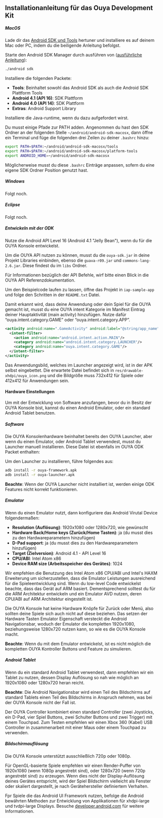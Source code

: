 ## Installationanleitung für das Ouya Development Kit

##### MacOS
Lade dir das [Android SDK und Tools](http://developer.android.com/sdk/index.html) hertuner und installiere es auf deinem Mac oder PC, indem du die beiligende Anleitung befolgst.

Starte den Android SDK Manager durch ausführen von ([ausführliche Anleitung](http://developer.android.com/sdk/installing/adding-packages.html)):
```bash 
./android sdk
```

Installiere die folgenden Packete:

- **Tools**: Beinhaltet sowohl das Android SDK als auch die Android SDK Plattform Tools
- **Android 4.1 (API 16)**: SDK Plattform
- **Android 4.0 (API 14)**: SDK Plattform
- **Extras**: Android Support Library


Installiere die Java-runtime, wenn du dazu aufgefordert wirst.

Du musst einige Pfade zur PATH adden. Angenommen du hast den SDK Ordner an der folgenden Stelle `~/android/android-sdk-macosx`, dann öffne ein Terminal und füge die folgenden drei Zeilen zu deiner `.bashrc` hinzu:

```bash
export PATH=$PATH:~/android/android-sdk-macosx/tools
export PATH=$PATH:~/android/android-sdk-macosx/platform-tools
export ANDROID_HOME=~/android/android-sdk-macosx
```

Möglicherweise musst du diese `.bashrc` Einträge anpassen, sofern du eine eigene SDK Ordner Position genutzt hast. 


##### Windows
Folgt noch.

##### Eclipse
Folgt noch.

##### Entwickeln mit der ODK
Nutze die Android API Level 16 (Android 4.1 "Jelly Bean"), wenn du für die OUYA Konsole entwickelst.

Um die OUYA API nutzen zu können, musst du die `ouya-sdk.jar` in deine Projekt Libraries einbinden, ebenso die `guava-r09.jar` und `commons-lang-2.6.jar`. Diese findest du im `libs` Ordner.

Für Informationen bezüglich der API Befehle, wirf bitte einen Blick in die OUYA API Referenzdokumentation.

Um den Beispielcode laufen zu lassen, öffne das Projekt in `iap-sample-app` und folge den Schritten in der `README.txt` Datei.

Damit erkannt wird, dass deine Anwendung oder dein Spiel für die OUYA gemacht ist, musst du eine OUYA intent Kategorie im Manifest Eintrag deiner Hauptaktivität (main activity) hinzufügen.
Nutze dafür “ouya.intent.category.GAME” oder “ouya.intent.category.APP”.

```xml
<activity android:name=".GameActivity" android:label="@string/app_name">
  <intent-filter>
    <action android:name="android.intent.action.MAIN"/>
    <category android:name="android.intent.category.LAUNCHER"/>
    <category android:name="ouya.intent.category.GAME"/>
  </intent-filter>
</activity>
```

Das Anwendungsbild, welches im Launcher angezeigt wird, ist in der APK selbst eingebettet. Die erwartete Datei befindet sich in `res/drawable-xhdpi/ouya_icon.png` und die Bildgröße muss 732x412 für Spiele oder 412x412 für Anwendungen sein.

#### Hardware Einstellungen

Um mit der Entwicklung von Software anzufangen, bevor du in Besitz der OUYA Konsole bist, kannst du einen Android Emulator, oder ein standard Android Tablet benutzen.

##### Software

Die OUYA Konsolenhardware beinhaltet bereits den OUYA Launcher, aber wenn du einen Emulator, oder Android Tablet verwendest, musst du Launcher manuell installieren. Diese Datei ist ebenfalls im OUYA ODK Packet enthalten:

Um den Launcher zu installieren, führe folgendes aus:
```bash
adb install -r ouya-framework.apk
adb install -r ouya-launcher.apk
```

**Beachte**: Wenn der OUYA Launcher nicht installiert ist, werden einige ODK Features nicht korrekt funktionieren.

##### Emulator

Wenn du einen Emulator nutzt, dann konfiguriere das Android Virutal Device folgendermaßen:

- **Resolution (Auflösung)**: 1920x1080 oder 1280x720, wie gewünscht
- **Hardware Back/Home keys (Zurück/Home Tasten)**: ja (du musst dies zu den Hardwareparametern hinzufügen)
- **D-Pad support**: ja (du musst dies zu den Hardwareparametern hinzufügen)
- **Target (Zielversion)**: Android 4.1 - API Level 16
- **CPU/ABI**: Intel Atom x86
- **Device RAM size (Arbeitsspeicher des Gerätes)**: 1024

Wir empfehlen die Benutzung des Intel Atom x86 CPU/ABI und Intel's HAXM Erweiterung um sicherzustellen, dass die Emulator Leistungen ausreichend für die Spieleentwicklung sind. Wenn du low-level Code entwickelst beachte, dass das Gerät auf ARM basiert. Dementsprechend solltest du für die ARM Architektur entwickeln und ein Emulator AVD nutzen, deren CPU/ABI auf ARM Architektur eingestellt ist.

Die OUYA Konsole hat keine Hardware Knöpfe für Zurück oder Menü, also sollten deine Spiele sich auch nicht auf diese beziehen. Das setzen der Hardware Tasten Emulator Eigenschaft versteckt die Android Navigationsbar, woduch der Emulator die kompletten 1920x1080, beziehungsweise 1280x720 nutzen kann, so wie es die OUYA Konsole macht.

**Beachte**: Wenn du mit dem Emulator entwickelst, ist es nicht möglich die kompletten OUYA Kontroller Buttons und Feature zu simulieren.

##### Android Tablet

Wenn du ein standard Android Tablet verwendest, dann empfehlen wir ein Tablet zu nutzen, dessen Display Auflösung so nah wie möglich an 1920x1080 oder 1280x720 heran reicht.

**Beachte**: Die Android Navigationsbar wird einen Teil des Bildschirms auf standard Tablets einen Teil des Bildschirms in Anspruch nehmen, was bei der OUYA Konsole nicht der Fall ist.

Der OUYA Controller kombiniert einen standard Controller (zwei Joysticks, ein D-Pad, vier Spiel Buttons, zwei Schulter Buttons und zwei Trigger) mit einem Touchpad. Zum Testen empfehlen wir einen Xbox 360 (Kabel) USB Controller in zusammenarbeit mit einer Maus oder einem Touchpad zu verwenden.

##### Bildschirmauflösung

Die OUYA Konsole unterstützt ausschließlich 720p oder 1080p.

Für OpenGL-basierte Spiele empfehlen wir einen Render-Puffer von 1920x1080 (wenn 1080p angestrebt sind), oder 1280x720 (wenn 720p angestrebt sind) zu erzeugen. Wenn dies nicht der Display-Auflösung deines Gerätes entspricht, wird der Spiel Bildschirm vielleicht als Fenster oder skaliert dargestellt, je nach Gerätehersteller definiertem Verhalten.

Fpr Spiele die das Android UI Framework nutzen, befolge die Android bewährten Methoden zur Entwicklung von Applikationen für xhdpi-large und tvdpi-large Displays. Besuche [developer.android.com](http://developer.android.com) für weitere Informationen.
